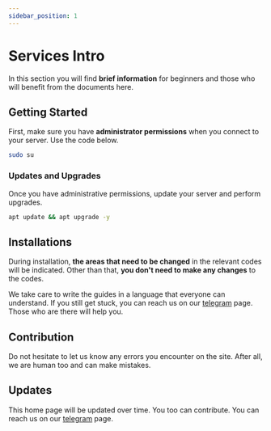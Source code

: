 ```yaml
---
sidebar_position: 1
---
```


# Services Intro

In this section you will find **brief information** for beginners and those who will benefit from the documents here.

## Getting Started

First, make sure you have **administrator permissions** when you connect to your server. Use the code below.

```bash
sudo su
```

### Updates and Upgrades

Once you have administrative permissions, update your server and perform upgrades.

```bash
apt update && apt upgrade -y
```

## Installations

During installation, **the areas that need to be changed** in the relevant codes will be indicated. Other than that, **you don't need to make any changes** to the codes.

We take care to write the guides in a language that everyone can understand. If you still get stuck, you can reach us on our [telegram](https://t.me/AnatolianTeam) page. Those who are there will help you.

## Contribution

Do not hesitate to let us know any errors you encounter on the site. After all, we are human too and can make mistakes.

## Updates

This home page will be updated over time. You too can contribute. You can reach us on our [telegram](https://t.me/AnatolianTeam) page.

